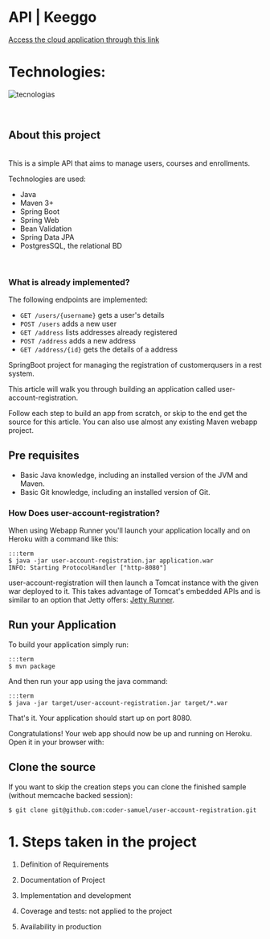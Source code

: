 #  API | Keeggo

[Access the cloud application through this link](https://git.heroku.com/user-account-registration.git)
<br>

# Technologies:
![tecnologias](https://user-images.githubusercontent.com/80654468/144280772-8415db84-f6ba-4643-a796-99d10ce20112.png)

<br>

## About this project 
<br>
This is a simple API that aims to manage users, courses and enrollments.

Technologies are used: 
- Java 
- Maven 3+ 
- Spring Boot 
- Spring Web 
- Bean Validation 
- Spring Data JPA 
- PostgresSQL, the relational BD
<br>

### What is already implemented?
The following endpoints are implemented:
- `GET /users/{username}` gets a user's details
- `POST /users` adds a new user 
- `GET /address` lists addresses already registered 
- `POST /address` adds a new address 
- `GET /address/{id}` gets the details of a address

SpringBoot project for managing the registration of customerqusers in a rest system.

This article will walk you through building an application called user-account-registration.

Follow each step to build an app from scratch, or skip to the end get the source for this article. You can also use almost any existing Maven webapp project.

## Pre requisites

* Basic Java knowledge, including an installed version of the JVM and Maven.
* Basic Git knowledge, including an installed version of Git.

### How Does user-account-registration?

When using Webapp Runner you'll launch your application locally and on Heroku with a command like this:
    
    :::term
    $ java -jar user-account-registration.jar application.war
    INFO: Starting ProtocolHandler ["http-8080"]

user-account-registration will then launch a Tomcat instance with the given war deployed to it. This takes advantage of Tomcat's embedded APIs and is similar to an option that Jetty offers: [Jetty Runner](http://blogs.webtide.com/janb/entry/jetty_runner).

## Run your Application

To build your application simply run:

    :::term
    $ mvn package

And then run your app using the java command:

    :::term
    $ java -jar target/user-account-registration.jar target/*.war

That's it. Your application should start up on port 8080.

Congratulations! Your web app should now be up and running on Heroku. Open it in your browser with:

## Clone the source

If you want to skip the creation steps you can clone the finished sample (without memcache backed session):

    $ git clone git@github.com:coder-samuel/user-account-registration.git


# 1. Steps taken in the project

1. Definition of Requirements

2. Documentation of Project

3. Implementation and development

4. Coverage and tests: not applied to the project

5. Availability in production
